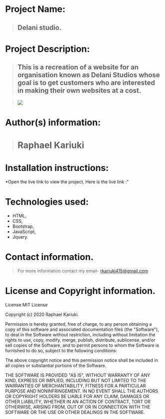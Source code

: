 

# Project Name:
>## Delani studio.

# Project Description:
>## This is a  recreation of a website for an organisation known as Delani Studios whose goal is to get customers who are interested in making their own websites at a cost.

> <img src="https://delaniimaya.netlify.com/">

# Author(s) information:
># Raphael Kariuki

# Installation instructions:
*Open the live link to view the project, Here is the live link :"

# Technologies used:
* HTML,
* CSS,
* Bootstrap,
* JavaScript,
* Jquery.

# Contact information.
> For more information contact my email- rkariuki415@gmail.com

# License and Copyright information.
> 
License
MIT License

Copyright (c) 2020 Raphael Kariuki.

Permission is hereby granted, free of charge, to any person obtaining a copy of this software and associated documentation files (the "Software"), to deal in the Software without restriction, including without limitation the rights to use, copy, modify, merge, publish, distribute, sublicense, and/or sell copies of the Software, and to permit persons to whom the Software is furnished to do so, subject to the following conditions:

The above copyright notice and this permission notice shall be included in all copies or substantial portions of the Software.

THE SOFTWARE IS PROVIDED "AS IS", WITHOUT WARRANTY OF ANY KIND, EXPRESS OR IMPLIED, INCLUDING BUT NOT LIMITED TO THE WARRANTIES OF MERCHANTABILITY, FITNESS FOR A PARTICULAR PURPOSE AND NONINFRINGEMENT. IN NO EVENT SHALL THE AUTHORS OR COPYRIGHT HOLDERS BE LIABLE FOR ANY CLAIM, DAMAGES OR OTHER LIABILITY, WHETHER IN AN ACTION OF CONTRACT, TORT OR OTHERWISE, ARISING FROM, OUT OF OR IN CONNECTION WITH THE SOFTWARE OR THE USE OR OTHER DEALINGS IN THE SOFTWARE.